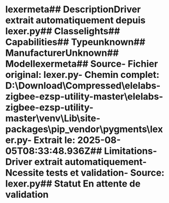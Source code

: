 # lexermeta##  DescriptionDriver extrait automatiquement depuis lexer.py##  Classelights##  Capabilities##  Typeunknown##  ManufacturerUnknown##  Modellexermeta##  Source- **Fichier original**: lexer.py- **Chemin complet**: D:\Download\Compressed\elelabs-zigbee-ezsp-utility-master\elelabs-zigbee-ezsp-utility-master\venv\Lib\site-packages\pip\_vendor\pygments\lexer.py- **Extrait le**: 2025-08-05T08:33:48.936Z##  Limitations- Driver extrait automatiquement- Ncessite tests et validation- Source: lexer.py##  Statut En attente de validation